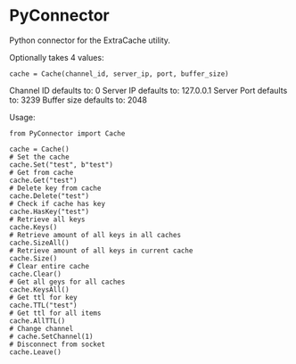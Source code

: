 # PyConnector
Python connector for the ExtraCache utility.

Optionally takes 4 values:
```
cache = Cache(channel_id, server_ip, port, buffer_size) 
```

Channel ID defaults to: 0
Server IP defaults to: 127.0.0.1
Server Port defaults to: 3239
Buffer size defaults to: 2048

Usage:
```
from PyConnector import Cache

cache = Cache()
# Set the cache
cache.Set("test", b"test")
# Get from cache
cache.Get("test")
# Delete key from cache
cache.Delete("test")
# Check if cache has key
cache.HasKey("test")
# Retrieve all keys
cache.Keys()
# Retrieve amount of all keys in all caches
cache.SizeAll()
# Retrieve amount of all keys in current cache
cache.Size()
# Clear entire cache
cache.Clear()
# Get all geys for all caches
cache.KeysAll()
# Get ttl for key
cache.TTL("test")
# Get ttl for all items
cache.AllTTL()
# Change channel
# cache.SetChannel(1)
# Disconnect from socket
cache.Leave()
```
